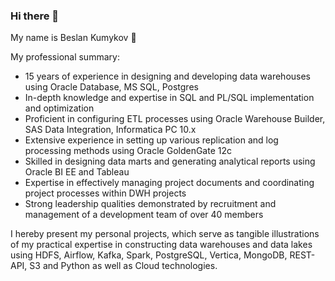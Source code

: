 ### Hi there 👋

My name is Beslan Kumykov 🙋

My professional summary:

- 15 years of experience in designing and developing data warehouses using Oracle Database, MS SQL, Postgres
- In-depth knowledge and expertise in SQL and PL/SQL implementation and optimization
- Proficient in configuring ETL processes using Oracle Warehouse Builder, SAS Data Integration, Informatica PC 10.x
- Extensive experience in setting up various replication and log processing methods using Oracle GoldenGate 12c
- Skilled in designing data marts and generating analytical reports using Oracle BI EE and Tableau
- Expertise in effectively managing project documents and coordinating project processes within DWH projects
- Strong leadership qualities demonstrated by recruitment and management of a development team of over 40 members

I hereby present my personal projects, which serve as tangible illustrations of my practical expertise in constructing data warehouses and data lakes using HDFS, Airflow, Kafka, Spark, PostgreSQL, Vertica, MongoDB, REST-API, S3 and Python as well as Cloud technologies.
